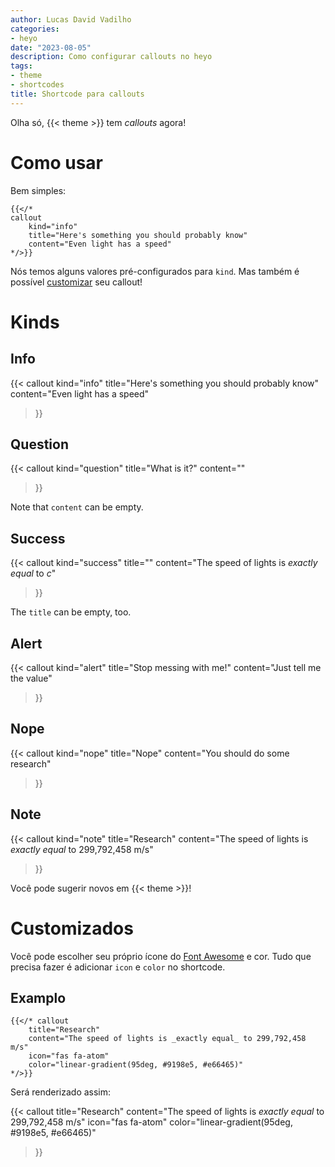 ```yaml
---
author: Lucas David Vadilho
categories:
- heyo
date: "2023-08-05"
description: Como configurar callouts no heyo
tags:
- theme
- shortcodes
title: Shortcode para callouts
---
```


Olha só, {{< theme >}} tem _callouts_ agora!

<!--more-->

# Como usar

Bem simples:

```go-html-template
{{</* 
callout 
    kind="info"
    title="Here's something you should probably know"
    content="Even light has a speed"
*/>}}
```

Nós temos alguns valores pré-configurados para `kind`. Mas também é possível [customizar](#customizados) seu callout!

# Kinds

## Info

{{< callout 
    kind="info"
    title="Here's something you should probably know"
    content="Even light has a speed"
>}}

## Question

{{< callout 
    kind="question"
    title="What is it?"
    content=""
>}}

Note that `content` can be empty.

## Success

{{< callout 
    kind="success"
    title=""
    content="The speed of lights is _exactly equal_ to $c$"
>}}

The `title` can be empty, too.

## Alert

{{< callout 
    kind="alert"
    title="Stop messing with me!"
    content="Just tell me the value"
>}}

## Nope

{{< callout 
    kind="nope"
    title="Nope"
    content="You should do some research"
>}}


## Note

{{< callout 
    kind="note"
    title="Research"
    content="The speed of lights is _exactly equal_ to 299,792,458 m/s"
>}}

Você pode sugerir novos em {{< theme >}}!

# Customizados

Você pode escolher seu próprio ícone do [Font Awesome](https://fontawesome.com/search) e cor. Tudo que precisa fazer é adicionar `icon` e `color` no shortcode.

## Examplo

```
{{</* callout 
    title="Research"
    content="The speed of lights is _exactly equal_ to 299,792,458 m/s"
    icon="fas fa-atom"
    color="linear-gradient(95deg, #9198e5, #e66465)"
*/>}}
```

Será renderizado assim:

{{< callout 
    title="Research"
    content="The speed of lights is _exactly equal_ to 299,792,458 m/s"
    icon="fas fa-atom"
    color="linear-gradient(95deg, #9198e5, #e66465)"
>}}